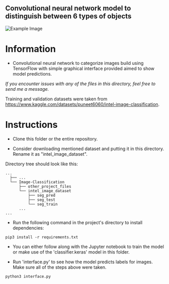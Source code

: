 ## Convolutional neural network model to distinguish between 6 types of objects ##

![Example Image](https://github.com/LambdaKappa/Machine-Learning/assets/153376810/75bd49b3-70c9-4cde-bbbe-d304f2324ece)

# Information #

- Convolutional neural network to categorize images build using TensorFlow with simple graphical interface provided aimed to show model predictions.

_If you encounter issues with any of the files in this directory, feel free to send me a message._ 

Training and validation datasets were taken from https://www.kaggle.com/datasets/puneet6060/intel-image-classification.

# Instructions #      
- Clone this folder or the entire repository.

- Consider downloading mentioned dataset and putting it in this directory. Rename it as "intel_image_dataset".

Directory tree should look like this:
```    
...
  ├── ...
  └── Image-Classification
      ├── other_project_files
      └── intel_image_dataset
          ├── seg_pred
          ├── seg_test
          └── seg_train
      ...
...
```

- Run the following command in the project's directory to install dependencies:
```
pip3 install -r requirements.txt
```

- You can either follow along with the Jupyter notebook to train the model or make use of the 'classifier.keras' model in this folder.


- Run 'interface.py' to see how the model predicts labels for images. Make sure all of the steps above were taken.
```
python3 interface.py
